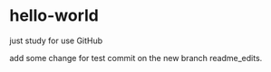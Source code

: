 # hello-world
just study for use GitHub

add some change for test commit on the new branch readme_edits.
